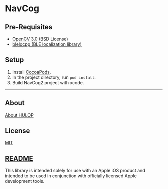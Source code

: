 # NavCog

## Pre-Requisites
- [OpenCV 3.0](http://opencv.org/) (BSD License)
- [blelocpp (BLE localization library)](https://github.com/hulop/blelocpp)

## Setup

1. Install [CocoaPods](https://cocoapods.org/).
2. In the project directory, run `pod install`.
3. Build NavCog2 project with xcode.

----
## About
[About HULOP](https://github.com/hulop/00Readme)


## License
[MIT](http://opensource.org/licenses/MIT)

## [README](https://raw.githubusercontent.com/hulop/NavCog2/master/README.txt)
This library is intended solely for use with an Apple iOS product and intended
to be used in conjunction with officially licensed Apple development tools.
